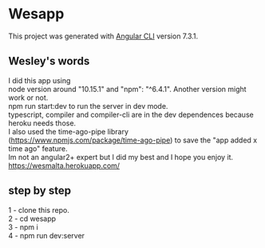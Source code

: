 # Wesapp

This project was generated with [Angular CLI](https://github.com/angular/angular-cli) version 7.3.1.

## Wesley's words 
I did this app using  
node version around "10.15.1" and "npm": "^6.4.1". Another version might work or not.  
npm run start:dev to run the server in dev mode.  
typescript, compiler and compiler-cli are in the dev dependences because heroku needs those.  
I also used the time-ago-pipe library (https://www.npmjs.com/package/time-ago-pipe) to save the "app added x time ago" feature.  
Im not an angular2+ expert but I did my best and I hope you enjoy it.  
https://wesmalta.herokuapp.com/  


## step by step
1 - clone this repo.  
2 - cd wesapp  
3 - npm i  
4 - npm run dev:server  